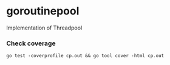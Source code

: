 # goroutinepool

Implementation of Threadpool

### Check coverage
```shell
go test -coverprofile cp.out && go tool cover -html cp.out
```